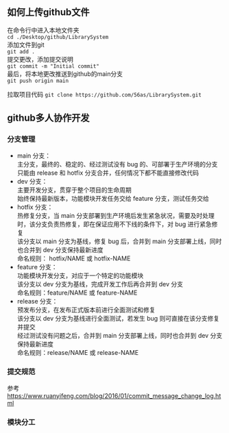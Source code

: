 ## 如何上传github文件   <br>

在命令行中进入本地文件夹  <br>
`cd ./Desktop/github/LibrarySystem`<br>
添加文件到git<br>
`git add .`<br>
提交更改，添加提交说明<br>
`git commit -m "Initial commit"`<br>
最后，将本地更改推送到github的main分支<br>
`git push origin main`<br>

拉取项目代码
`git clone https://github.com/56as/LibrarySystem.git`<br>

## github多人协作开发<br>
### 分支管理<br>
* main 分支：<br>
主分支，最终的、稳定的、经过测试没有 bug 的、可部署于生产环境的分支<br>
只能由 release 和 hotfix 分支合并，任何情况下都不能直接修改代码<br>
* dev 分支：<br>
主要开发分支，贯穿于整个项目的生命周期<br>
始终保持最新版本，功能模块开发任务交给 feature 分支，测试任务交给 <br>
* hotfix 分支：<br>
热修复分支，当 main 分支部署到生产环境后发生紧急状况，需要及时处理时，该分支负责热修复，即在保证应用不下线的条件下，对 bug 进行紧急修复<br>
该分支以 main 分支为基线，修复 bug 后，合并到 main 分支部署上线，同时也合并到 dev 分支保持最新进度<br>
命名规则： hotfix/NAME 或 hotfix-NAME<br>
* feature 分支：<br>
功能模块开发分支，对应于一个特定的功能模块<br>
该分支以 dev 分支为基线，完成开发工作后再合并到 dev 分支<br>
命名规则：feature/NAME 或 feature-NAME<br>
* release 分支：<br>
预发布分支，在发布正式版本前进行全面测试和修复<br>
该分支以 dev 分支为基线进行全面测试，若发生 bug 则可直接在该分支修复并提交<br>
经过测试没有问题之后，合并到 main 分支部署上线，同时也合并到 dev 分支保持最新进度<br>
命名规则：release/NAME 或 release-NAME<br>

### 提交规范<br>
参考 <https://www.ruanyifeng.com/blog/2016/01/commit_message_change_log.html><br>

### 模块分工<br>
